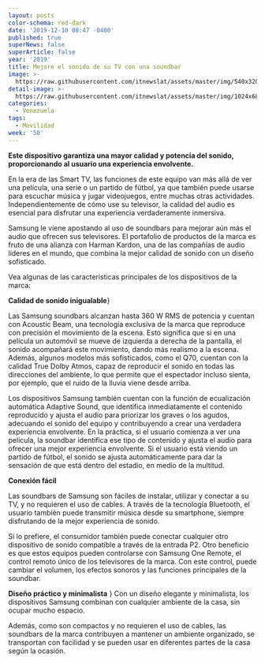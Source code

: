 ```yaml
---
layout: posts
color-schema: red-dark
date: '2019-12-10 08:47 -0400'
published: true
superNews: false
superArticle: false
year: '2019'
title: Mejore el sonido de su TV con una soundbar
image: >-
  https://raw.githubusercontent.com/itnewslat/assets/master/img/540x320/Samsung-Sound-p.jpg
detail-image: >-
  https://raw.githubusercontent.com/itnewslat/assets/master/img/1024x680/Samsung-Sound-g.jpg
categories:
  - Venezuela
tags:
  - Movilidad
week: '50'
---
```

**Este dispositivo garantiza una mayor calidad y potencia del sonido, proporcionando al usuario una experiencia envolvente.**

En la era de las Smart TV, las funciones de este equipo van más allá de ver una película, una serie o un partido de fútbol, ya que también puede usarse para escuchar música y jugar videojuegos, entre muchas otras actividades. Independientemente de cómo use su televisor, la calidad del audio es esencial para disfrutar una experiencia verdaderamente inmersiva. 

Samsung le viene apostando al uso de soundbars para mejorar aún más el audio que ofrecen sus televisores. El portafolio de productos de la marca es fruto de una alianza con Harman Kardon, una de las compañías de audio líderes en el mundo, que combina la mejor calidad de sonido con un diseño sofisticado. 

Vea algunas de las características principales de los dispositivos de la marca:

**Calidad de sonido inigualable**}

Las Samsung soundbars alcanzan hasta 360 W RMS de potencia y cuentan con Acoustic Beam, una tecnología exclusiva de la marca que reproduce con precisión el movimiento de la escena. Esto significa que si en una película un automóvil se mueve de izquierda a derecha de la pantalla, el sonido acompañará este movimiento, dando más realismo a la escena. Además, algunos modelos más sofisticados, como el Q70, cuentan con la calidad True Dolby Atmos, capaz de reproducir el sonido en todas las direcciones del ambiente, lo que permite que el espectador incluso sienta, por ejemplo, que el ruido de la lluvia viene desde arriba.

Los dispositivos Samsung también cuentan con la función de ecualización automática Adaptive Sound, que identifica inmediatamente el contenido reproducido y ajusta el audio para priorizar los graves o los agudos, adecuando el sonido del equipo y contribuyendo a crear una verdadera experiencia envolvente. En la práctica, si el usuario comienza a ver una película, la soundbar identifica ese tipo de contenido y ajusta el audio para ofrecer una mejor experiencia envolvente. Si el usuario está viendo un partido de fútbol, el sonido se ajusta automáticamente para dar la sensación de que está dentro del estadio, en medio de la multitud. 

**Conexión fácil**

Las soundbars de Samsung son fáciles de instalar, utilizar y conectar a su TV, y no requieren el uso de cables. A través de la tecnología Bluetooth, el usuario también puede transmitir música desde su smartphone, siempre disfrutando de la mejor experiencia de sonido. 

Si lo prefiere, el consumidor también puede conectar cualquier otro dispositivo de sonido compatible a través de la entrada P2. Otro beneficio es que estos equipos pueden controlarse con Samsung One Remote, el control remoto único de los televisores de la marca. Con este control, puede cambiar el volumen, los efectos sonoros y las funciones principales de la soundbar.

**Diseño práctico y minimalista**
}
Con un diseño elegante y minimalista, los dispositivos Samsung combinan con cualquier ambiente de la casa, sin ocupar mucho espacio. 

Además, como son compactos y no requieren el uso de cables, las soundbars de la marca contribuyen a mantener un ambiente organizado, se transportan con facilidad y se pueden usar en diferentes partes de la casa según la ocasión. 